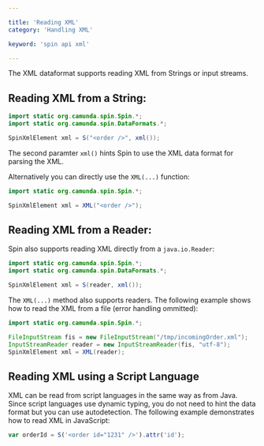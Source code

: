 ```yaml
---

title: 'Reading XML'
category: 'Handling XML'

keyword: 'spin api xml'

---
```


The XML dataformat supports reading XML from Strings or input streams.

## Reading XML from a String:

```java
import static org.camunda.spin.Spin.*;
import static org.camunda.spin.DataFormats.*;

SpinXmlElement xml = S("<order />", xml());
```

The second paramter `xml()` hints Spin to use the XML data format for parsing the XML.

Alternatively you can directly use the `XML(...)` function:

```java
import static org.camunda.spin.Spin.*;

SpinXmlElement xml = XML("<order />");
```

## Reading XML from a Reader:

Spin also supports reading XML directly from a `java.io.Reader`:

```java
import static org.camunda.spin.Spin.*;
import static org.camunda.spin.DataFormats.*;

SpinXmlElement xml = S(reader, xml());
```

The `XML(...)` method also supports readers. The following example shows how to read the XML from a file (error handling ommitted):

```java
import static org.camunda.spin.Spin.*;

FileInputStream fis = new FileInputStream("/tmp/incomingOrder.xml");
InputStreamReader reader = new InputStreamReader(fis, "utf-8");
SpinXmlElement xml = XML(reader);
```

## Reading XML using a Script Language

XML can be read from script languages in the same way as from Java. Since script languages use dynamic typing, you do not need to hint the data format but you can use autodetection. The following example demonstrates how to read XML in JavaScript:

```javascript
var orderId = S('<order id="1231" />').attr('id');
```
